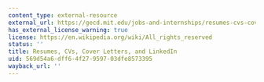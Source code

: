 ```yaml
---
content_type: external-resource
external_url: https://gecd.mit.edu/jobs-and-internships/resumes-cvs-cover-letters-and-linkedin
has_external_license_warning: true
license: https://en.wikipedia.org/wiki/All_rights_reserved
status: ''
title: Resumes, CVs, Cover Letters, and LinkedIn
uid: 569d54a6-dff6-4f27-9597-03dfe8573395
wayback_url: ''
---
```

